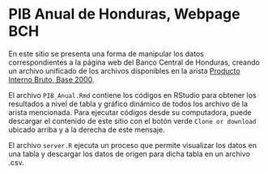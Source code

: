 # PIB Anual de Honduras, Webpage BCH

En este sitio se presenta una forma de manipular los datos correspondientes a la p&#225;gina web del Banco Central de Honduras, creando un archivo unificado de los archivos disponibles en la arista [Producto Interno Bruto, Base 2000](https://www.bch.hn/pib_base2000.php).

El archivo `PIB_Anual.Rmd` contiene los c&#243;digos en RStudio para obtener los resultados a nivel de tabla y gr&#225;fico din&#225;mico de todos los archivo de la arista mencionada. Para ejecutar c&#243;digos desde su computadora, puede descargar el contenido de este sitio con el bot&#243;n verde `Clone or download` ubicado arriba y a la derecha de este mensaje.

El archivo `server.R` ejecuta un proceso que permite visualizar los datos en una tabla y descargar los datos de origen para dicha tabla en un archivo .csv.
